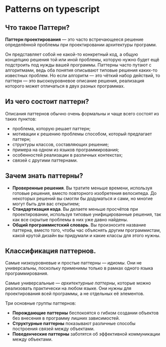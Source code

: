 # Patterns on typescript

## Что такое Паттерн?
**Паттерн проектирования** — это часто встречающееся решение определённой проблемы при проектировании архитектуры программ.

Он представляет собой не какой-то конкретный код, а общую концепцию решения той или иной проблемы, которую нужно будет ещё подстроить под нужды вашей программы.
Паттерны часто путают с алгоритмами, ведь оба понятия описывают типовые решения каких-то известных проблем. Но если алгоритм — это чёткий набор действий, то паттерн — это высокоуровневое описание решения, реализация которого может отличаться в двух разных программах.

## Из чего состоит паттерн?
Описания паттернов обычно очень формальны и чаще всего состоят из таких пунктов:
* проблема, которую решает паттерн;
* мотивации к решению проблемы способом, который предлагает паттерн;
* структуры классов, составляющих решение;
* примера на одном из языков программирования;
* особенностей реализации в различных контекстах;
* связей с другими паттернами.

## Зачем знать паттерны?

* **Проверенные решения**. Вы тратите меньше времени, используя готовые решения, вместо повторного изобретения велосипеда. До некоторых решений вы смогли бы додуматься и сами, но многие могут быть для вас открытием;
* **Стандартизация кода**. Вы делаете меньше просчётов при проектировании, используя типовые унифицированные решения, так как все скрытые проблемы в них уже давно найдены.
* **Общий программистский словарь**. Вы произносите название паттерна, вместо того, чтобы час объяснять другим программистам, какой крутой дизайн вы придумали и какие классы для этого нужны.

## Классификация паттернов.

Самые низкоуровневые и простые паттерны — *идиомы*. Они не универсальны, поскольку применимы только в рамках одного языка программирования.

Самые универсальные — *архитектурные паттерны*, которые можно реализовать практически на любом языке. Они нужны для проектирования всей программы, а не отдельных её элементов.

Три основные группы паттернов:

* **Порождающие паттерны** беспокоятся о гибком создании объектов без внесения в программу лишних зависимостей.
* **Структурные паттерны** показывают различные способы построения связей между объектами.
* **Поведенческие паттерны** заботятся об эффективной коммуникации между объектами.